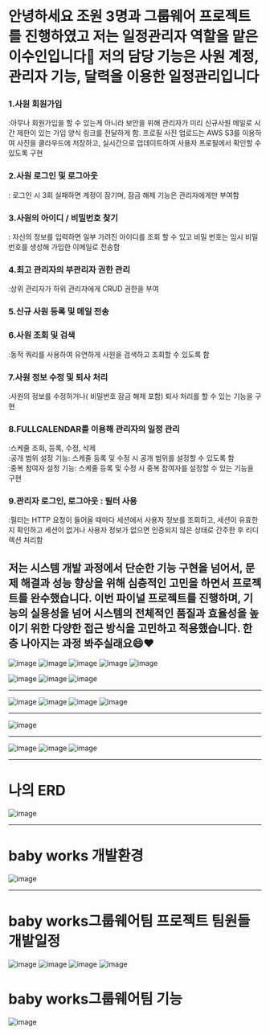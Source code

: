 안녕하세요 조원 3명과 그룹웨어 프로젝트를 진행하였고 저는 일정관리자 역할을 맡은 이수인입니다🙂
저의 담당 기능은 사원 계정, 관리자 기능, 달력을 이용한 일정관리입니다 
=============
### 1.사원 회원가입 
 :아무나 회원가입을 할 수 있는게 아니라 보안을 위해 관리자가 미리 신규사원 메일로 시간 제한이 있는 가입 양식 링크를 전달하게 함. 프로필 사진 업로드는 AWS S3를 이용하여 사진을 클라우드에 저장하고, 실시간으로 업데이트하여 사용자 프로필에서 확인할 수 있도록 구현 
### 2.사원 로그인 및 로그아웃 
:	로그인 시 3회 실패하면 계정이 잠기며, 잠금 해제 기능은 관리자에게만 부여함
### 3.사원의 아이디 / 비밀번호 찾기 
: 자신의 정보를 입력하면 일부 가려진 아이디를 조회 할 수 있고 비밀 번호는 임시 비밀 번호를 생성해 가입한 이메일로 전송함
### 4.최고 관리자의 부관리자 권한 관리
:상위 관리자가 하위 관리자에게 CRUD 권한을 부여
### 5.신규 사원 등록 및 메일 전송
### 6.사원 조회 및 검색
:동적 쿼리를 사용하여 유연하게 사원을 검색하고 조회할 수 있도록 함
### 7.사원 정보 수정 및 퇴사 처리
:사원의 정보를 수정하거나( 비밀번호 잠금 해제 포함) 퇴사 처리를 할 수 있는 기능을 구현
### 8.FULLCALENDAR를 이용해 관리자의 일정 관리
:스케줄 조회, 등록, 수정, 삭제   
:공개 범위 설정 기능: 스케줄 등록 및 수정 시 공개 범위를 설정할 수 있도록 함   
:중복 참여자 설정 기능: 스케줄 등록 및 수정 시 중복 참여자를 설정할 수 있는 기능을 구현
### 9.관리자 로그인, 로그아웃 : 필터 사용
:필터는 HTTP 요청이 들어올 때마다 세션에서 사용자 정보를 조회하고, 세션이 유효한지 확인하고 세션이 없거나 사용자 정보가 없으면 인증되지 않은 상태로 간주한 후 리디렉션 처리함

저는 시스템 개발 과정에서 단순한 기능 구현을 넘어서, 문제 해결과 성능 향상을 위해 심층적인 고민을 하면서 프로젝트를 완수했습니다. 이번 파이널 프로젝트를 진행하며, 기능의 실용성을 넘어 시스템의 전체적인 품질과 효율성을 높이기 위한 다양한 접근 방식을 고민하고 적용했습니다. 한 층 나아지는 과정 봐주실래요😄❤️
--------------------------------------------------------------------------------------------------------------------------------------------------------------------------------------------------------
![image](https://github.com/user-attachments/assets/caa80c63-4575-4bff-a04d-930f92b87dc7)
![image](https://github.com/user-attachments/assets/7000a783-e6f9-4c1e-9d26-cf25a36a6735)
![image](https://github.com/user-attachments/assets/4131f61d-156b-4e73-944d-1891e4b0e156)
![image](https://github.com/user-attachments/assets/5bcf35e8-4c5b-4b15-8773-83d6195ae2b8)
![image](https://github.com/user-attachments/assets/13febec5-1bb9-4996-8ab5-19c7ddcc6f40)

![image](https://github.com/user-attachments/assets/3273d4eb-2a5c-480c-a38b-1d312318b98e)
![image](https://github.com/user-attachments/assets/c9029890-a49b-4ace-b313-bf9ff5ef9159)
![image](https://github.com/user-attachments/assets/63d1a473-fa91-4789-ba3e-759ceb012dad)

* * ** * ** * ** * ** * ** * ** * ** * ** * ** * ** * ** * ** * ** * ** * ** * ** * ** * ** * *
![image](https://github.com/user-attachments/assets/1acdc02b-c056-48ce-942a-7ee073a63f30)
![image](https://github.com/user-attachments/assets/b6f10013-8677-4350-acf2-e9a5d890353c)
![image](https://github.com/user-attachments/assets/1357fcca-570b-47a7-99e7-c09d7894f0ed)
![image](https://github.com/user-attachments/assets/3ecf11b2-fb85-43d3-8f76-67c2f38cf5e7)

* * ** * ** * ** * ** * ** * ** * ** * ** * ** * ** * ** * ** * ** * ** * ** * ** * ** * ** * *
![image](https://github.com/user-attachments/assets/56fdb698-2feb-4918-b38a-0af4c2ae1595)
* * ** * ** * ** * ** * ** * ** * ** * ** * ** * ** * ** * ** * ** * ** * ** * ** * ** * ** * *
![image](https://github.com/user-attachments/assets/6b26c89c-6188-4091-a241-0f500a7db9e3)
![image](https://github.com/user-attachments/assets/cf4864c2-f9c9-4c07-ad0c-9a1ae9dfc6ef)
![image](https://github.com/user-attachments/assets/65333a08-ba85-4818-919a-14fd0576887c)
   
* * ** * ** * ** * ** * ** * ** * ** * ** * ** * ** * ** * ** * ** * ** * ** * ** * ** * ** * *  
 나의 ERD
====================
 ![image](https://github.com/user-attachments/assets/388d0c02-ce08-4d89-97fb-da135c2dcb96)

* * ** * ** * ** * ** * ** * ** * ** * ** * ** * ** * ** * ** * ** * ** * ** * ** * ** * ** * *
         
 baby works 개발환경
====================
![image](https://github.com/user-attachments/assets/c7527abd-6731-466c-a969-152b55a1cbb1)

* * ** * ** * ** * ** * ** * ** * ** * ** * ** * ** * ** * ** * ** * ** * ** * ** * ** * ** * *


 baby works그룹웨어팀 프로젝트 팀원들 개발일정
=============================================
![image](https://github.com/user-attachments/assets/3e0677d3-97b6-4147-a1b9-8a75f1c270a0)
![image](https://github.com/user-attachments/assets/e56055c2-21bd-416f-8c75-6d7e2a595130)
![image](https://github.com/user-attachments/assets/1692049f-09f1-4be6-874d-a18ba4622399)
![image](https://github.com/user-attachments/assets/70a6afc9-0f99-4655-aa1c-5dd9378a474f)



 baby works그룹웨어팀 기능
=======================================
![image](https://github.com/user-attachments/assets/2c728d24-1861-43c4-b5f3-55612522a8c4)

